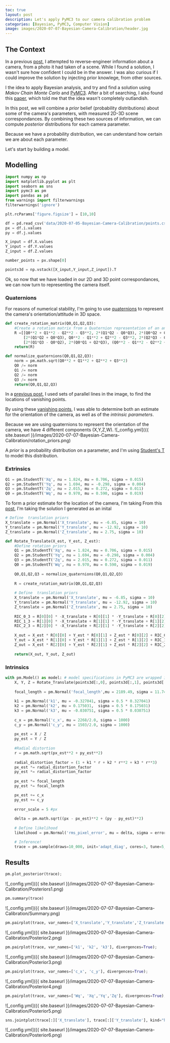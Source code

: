 ```yaml
---
toc: true
layout: post
description: Let's apply PyMC3 to our camera calibration problem
categories: [Bayesian, PyMC3, Computer Vision]
image: images/2020-07-07-Bayesian-Camera-Calibration/header.jpg
---
```


## The Context
In a previous [post](https://cgcooke.github.io/Blog/computer%20vision/optimisation/linear%20algebra/2020/02/23/An-Adventure-In-Camera-Calibration.html), I attempted to reverse-engineer information about a camera, from a photo it had taken of a scene. While I found a solution, I wasn't sure how confident I could be in the answer. I was also curious if I could improve the solution by injecting prior knowlege, from other sources.


I the idea to apply Bayesian analysis, and try and find a solution using *Makov Chain Monte Carlo* and [PyMC3](https://docs.pymc.io/). After a bit of searching, I also found this [paper](https://www.sciencedirect.com/science/article/pii/S0924271619302734), which told me that the idea wasn't completely outlandish.


In this post, we will combine a *prior* belief (probability distributions) about some of the camera's parameters, with measured 2D-3D scene correspondances. By combining these two sources of information, we can compute *posterior* distributions for each camera parameter. 

Because we have a probability distribution, we can understand how certain we are about each parameter. 

Let's start by building a model.


## Modelling
```python
import numpy as np
import matplotlib.pyplot as plt
import seaborn as sns
import pymc3 as pm
import pandas as pd
from warnings import filterwarnings
filterwarnings('ignore')

plt.rcParams['figure.figsize'] = [10,10]
```

```python
df = pd.read_csv('data/2020-07-05-Bayesian-Camera-Calibration/points.csv',sep =' ')
px = df.i.values
py = df.j.values

X_input = df.X.values
Y_input = df.Y.values
Z_input = df.Z.values

number_points = px.shape[0]

points3d = np.vstack([X_input,Y_input,Z_input]).T
```


Ok, so now that we have loaded in our 2D and 3D point correspondances, we can now turn to representing the camera itself.

### Quaternions


For reasons of numerical stability, I'm going to use [quaternions](https://www.youtube.com/watch?v=3BR8tK-LuB0) to represent the camera's orientation/attitude in 3D space. 


```python
def create_rotation_matrix(Q0,Q1,Q2,Q3):
    #Create a rotation matrix from a Quaternion representation of an angle.
    R =[[Q0**2 + Q1**2 - Q2**2 - Q3**2, 2*(Q1*Q2 - Q0*Q3), 2*(Q0*Q2 + Q1*Q3)],
        [2*(Q1*Q2 + Q0*Q3), Q0**2 - Q1**2 + Q2**2 - Q3**2, 2*(Q2*Q3 - Q0*Q1)],
        [2*(Q1*Q3 - Q0*Q2), 2*(Q0*Q1 + Q2*Q3), (Q0**2 - Q1**2 - Q2**2 + Q3**2)]]
    return(R)

def normalize_quaternions(Q0,Q1,Q2,Q3):
    norm = pm.math.sqrt(Q0**2 + Q1**2 + Q2**2 + Q3**2)
    Q0 /= norm
    Q1 /= norm
    Q2 /= norm
    Q3 /= norm
    return(Q0,Q1,Q2,Q3)
```


In a [previous post](https://cgcooke.github.io/Blog/computer%20vision/linear%20algebra/monte%20carlo%20simulation/2020/07/06/Vanishing-Points-In-Practice.html), I used sets of parallel lines in the image, to find the locations of vanishing points.

By using these [vanishing points](https://cgcooke.github.io/Blog/computer%20vision/linear%20algebra/monte%20carlo%20simulation/2020/04/10/Finding-Vanishing-Points.html), I was able to determine both an estimate for the orientation of the camera, as well as of the *intrinsic parameters*.



Because we are using quaternions to represent the orientation of the camera, we have 4 different components (X,Y,Z,W). 
![_config.yml]({{ site.baseurl }}/images/2020-07-07-Bayesian-Camera-Calibration/rotation_priors.png)


A *prior* is a probability distribution on a parameter, and I'm using [Student's T](https://docs.pymc.io/api/distributions/continuous.html#pymc3.distributions.continuous.StudentT) to model this distribution.


### Extrinsics



```python
Q1 = pm.StudentT('Xq', nu = 1.824, mu = 0.706, sigma = 0.015)
Q2 = pm.StudentT('Yq', nu = 1.694, mu = -0.298, sigma = 0.004)
Q3 = pm.StudentT('Zq', nu = 2.015, mu = 0.272, sigma = 0.011)
Q0 = pm.StudentT('Wq', nu = 0.970, mu = 0.590, sigma = 0.019)
```



To form a prior estimate for the location of the camera, I'm taking 
From this [post](https://cgcooke.github.io/Blog/computer%20vision/optimisation/linear%20algebra/2020/02/23/An-Adventure-In-Camera-Calibration.html), I'm taking the solution I generated as an inital
```python
# Define  translation priors 
X_translate = pm.Normal('X_translate', mu = -6.85, sigma = 10)
Y_translate = pm.Normal('Y_translate', mu = -12.92, sigma = 10)
Z_translate = pm.Normal('Z_translate', mu = 2.75, sigma = 10)
```



```python
def Rotate_Translate(X_est, Y_est, Z_est):
    #Define rotation priors
    Q1 = pm.StudentT('Xq', nu = 1.824, mu = 0.706, sigma = 0.015)
    Q2 = pm.StudentT('Yq', nu = 1.694, mu = -0.298, sigma = 0.004)
    Q3 = pm.StudentT('Zq', nu = 2.015, mu = 0.272, sigma = 0.011)
    Q0 = pm.StudentT('Wq', nu = 0.970, mu = 0.590, sigma = 0.019)
    
    Q0,Q1,Q2,Q3 = normalize_quaternions(Q0,Q1,Q2,Q3)
    
    R = create_rotation_matrix(Q0,Q1,Q2,Q3)
    
    # Define  translation priors 
    X_translate = pm.Normal('X_translate', mu = -6.85, sigma = 10)
    Y_translate = pm.Normal('Y_translate', mu = -12.92, sigma = 10)
    Z_translate = pm.Normal('Z_translate', mu = 2.75, sigma = 10)
    
    RIC_0_3 = R[0][0] * -X_translate + R[0][1] * -Y_translate + R[0][2] * -Z_translate
    RIC_1_3 = R[1][0] * -X_translate + R[1][1] * -Y_translate + R[1][2] * -Z_translate
    RIC_2_3 = R[2][0] * -X_translate + R[2][1] * -Y_translate + R[2][2] * -Z_translate
    
    X_out = X_est * R[0][0] + Y_est * R[0][1] + Z_est * R[0][2] + RIC_0_3
    Y_out = X_est * R[1][0] + Y_est * R[1][1] + Z_est * R[1][2] + RIC_1_3
    Z_out = X_est * R[2][0] + Y_est * R[2][1] + Z_est * R[2][2] + RIC_2_3
    
    return(X_out, Y_out, Z_out)
```


### Intrinsics
```python
with pm.Model() as model: # model specifications in PyMC3 are wrapped in a with-statement
    X, Y, Z = Rotate_Translate(points3d[:,0], points3d[:,1], points3d[:,2])
    
    focal_length = pm.Normal('focal_length',mu = 2189.49, sigma = 11.74)
     
    k1 = pm.Normal('k1', mu = -0.327041, sigma = 0.5 * 0.327041)
    k2 = pm.Normal('k2', mu = 0.175031,  sigma = 0.5 * 0.175031)
    k3 = pm.Normal('k3', mu = -0.030751, sigma = 0.5 * 0.030751)
    
    c_x = pm.Normal('c_x', mu = 2268/2.0, sigma = 1000)
    c_y = pm.Normal('c_y', mu = 1503/2.0, sigma = 1000)
    
    px_est = X / Z
    py_est = Y / Z
    
    #Radial distortion
    r = pm.math.sqrt(px_est**2 + py_est**2)
    
    radial_distortion_factor = (1 + k1 * r + k2 * r**2 + k3 * r**3)
    px_est *= radial_distortion_factor
    py_est *= radial_distortion_factor
    
    px_est *= focal_length
    py_est *= focal_length

    px_est += c_x
    py_est += c_y
    
    error_scale = 5 #px
    
    delta = pm.math.sqrt((px - px_est)**2 + (py - py_est)**2)
    
    # Define likelihood
    likelihood = pm.Normal('rms_pixel_error', mu = delta, sigma = error_scale, observed=np.zeros(number_points))

    # Inference!
    trace = pm.sample(draws=10_000, init='adapt_diag', cores=3, tune=5_000)
```


## Results
```python
pm.plot_posterior(trace);
```

![_config.yml]({{ site.baseurl }}/images/2020-07-07-Bayesian-Camera-Calibration/Posteriors1.png)


```python
pm.summary(trace)
```


![_config.yml]({{ site.baseurl }}/images/2020-07-07-Bayesian-Camera-Calibration/Summary.png)


```python
pm.pairplot(trace, var_names=['X_translate','Y_translate','Z_translate'], divergences=True);
```

![_config.yml]({{ site.baseurl }}/images/2020-07-07-Bayesian-Camera-Calibration/Posterior2.png)

```python
pm.pairplot(trace, var_names=['k1', 'k2', 'k3'], divergences=True);
```

![_config.yml]({{ site.baseurl }}/images/2020-07-07-Bayesian-Camera-Calibration/Posterior3.png)

```python
pm.pairplot(trace, var_names=['c_x', 'c_y'], divergences=True);
```

![_config.yml]({{ site.baseurl }}/images/2020-07-07-Bayesian-Camera-Calibration/Posterior4.png)

```python
pm.pairplot(trace, var_names=['Wq', 'Xq','Yq','Zq'], divergences=True);
```

![_config.yml]({{ site.baseurl }}/images/2020-07-07-Bayesian-Camera-Calibration/Posterior5.png)


```python
sns.jointplot(trace[:]['X_translate'], trace[:]['Y_translate'], kind="hex");
```

![_config.yml]({{ site.baseurl }}/images/2020-07-07-Bayesian-Camera-Calibration/Posterior6.png)




